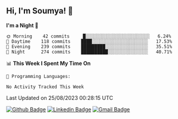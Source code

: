 ## Hi, I'm Soumya! 👋

<!--START_SECTION:waka-->
**I'm a Night 🦉** 

```text
🌞 Morning    42 commits     █░░░░░░░░░░░░░░░░░░░░░░░░   6.24% 
🌆 Daytime    118 commits    ████░░░░░░░░░░░░░░░░░░░░░   17.53% 
🌃 Evening    239 commits    █████████░░░░░░░░░░░░░░░░   35.51% 
🌙 Night      274 commits    ██████████░░░░░░░░░░░░░░░   40.71%

```


📊 **This Week I Spent My Time On** 

```text
💬 Programming Languages: 

No Activity Tracked This Week
```


 Last Updated on 25/08/2023 00:28:15 UTC
<!--END_SECTION:waka-->

[![Github Badge](https://img.shields.io/badge/-rubyruins-grey?style=for-the-badge&logo=github&logoColor=white&link=https://github.com/rubyruins/)](https://www.github.com/rubyruins/) 
[![Linkedin Badge](https://img.shields.io/badge/-Soumya%20Parekh-0072b1?style=for-the-badge&logo=Linkedin&logoColor=white&link=https://www.linkedin.com/in/Soumya-Parekh/)](https://www.linkedin.com/in/Soumya-Parekh/) 
[![Gmail Badge](https://img.shields.io/badge/-soumyaparekh.me@gmail.com-c14438?style=for-the-badge&logo=Gmail&logoColor=white&link=mailto:soumyaparekh.me@gmail.com)](mailto:soumyaparekh.me@gmail.com) 
